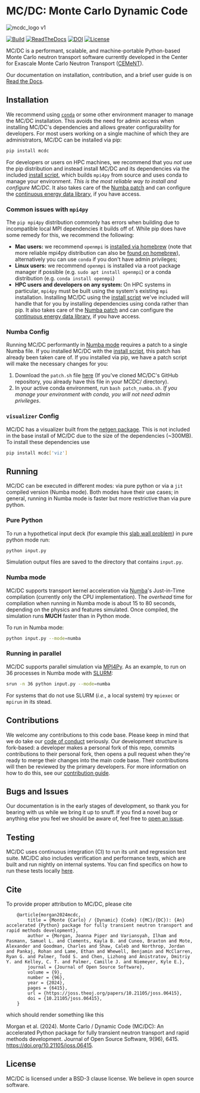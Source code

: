 # MC/DC: Monte Carlo Dynamic Code

![mcdc_logo v1](https://user-images.githubusercontent.com/26186244/173467190-74d9b09a-ef7d-4f0e-8bdf-4a076de7c43c.svg)

[![Build](https://github.com/CEMeNT-PSAAP/MCDC/actions/workflows/mpi_numba_reg.yml/badge.svg)](https://github.com/CEMeNT-PSAAP/MCDC/actions/workflows/mpi_numba_reg.yml)
[![ReadTheDocs](https://readthedocs.org/projects/cement-psaapgithubio/badge/?version=latest&style=flat)](https://cement-psaapgithubio.readthedocs.org/en/latest/ )
[![DOI](https://joss.theoj.org/papers/10.21105/joss.06415/status.svg)](https://doi.org/10.21105/joss.06415)
[![License](https://img.shields.io/badge/License-BSD_3--Clause-blue.svg)](https://opensource.org/licenses/BSD-3-Clause)



MC/DC is a performant, scalable, and machine-portable Python-based Monte Carlo 
neutron transport software currently developed in the Center for Exascale Monte 
Carlo Neutron Transport ([CEMeNT](https://cement-psaap.github.io/)).

Our documentation on installation, contribution, and a brief user guide is on [Read the Docs](https://cement-psaapgithubio.readthedocs.io/en/latest/).

## Installation

We recommend using [`conda`](https://conda.io/projects/conda/en/latest/user-guide/install/index.html) or some other environment manager to manage the MC/DC installation.
This avoids the need for admin access when installing MC/DC's dependencies and allows greater configurability for developers.
For most users working on a single machine of which they are administrators, MC/DC can be installed via pip:
```bash
pip install mcdc
```
For developers or users on HPC machines, we recommend that you *not* use the pip distribution and instead install MC/DC and its dependencies via the included [install script](https://cement-psaapgithubio.readthedocs.io/en/latest/install.html), which builds `mpi4py` from source and uses conda to manage your environment. *This is the most reliable way to install and configure MC/DC*. It also takes care of the [Numba patch]() and can configure the [continuous energy data library](), if you have access.

### Common issues with `mpi4py`

The `pip mpi4py` distribution commonly has errors when building due to incompatible local MPI dependencies it builds off of. While pip does have some remedy for this, we recommend the following:
* **Mac users:** we recommend `openmpi` is [installed via homebrew](https://formulae.brew.sh/formula/open-mpi) (note that more reliable mpi4py distribution can also be [found on homebrew](https://formulae.brew.sh/formula/mpi4py)), alternatively you can use `conda` if you don't have admin privileges;
* **Linux users:** we recommend `openmpi` is installed via a root package manager if possible (e.g. `sudo apt install openmpi`) or a conda distribution (e.g. `conda install openmpi`)
* **HPC users and developers on any system:** On HPC systems in particular, `mpi4py` must be built using the system's existing `mpi` installation. Installing MC/DC using the [install script](https://cement-psaapgithubio.readthedocs.io/en/latest/install.html) we've included will handle that for you by installing dependencies using conda rather than pip. It also takes care of the [Numba patch]() and can configure the [continuous energy data library](), if you have access.

### Numba Config

Running MC/DC performantly in [Numba mode](#numba-mode) requires a patch to a single Numba file. If you installed MC/DC with the [install script](https://cement-psaapgithubio.readthedocs.io/en/latest/install.html), this patch has already been taken care of. If you installed via pip, we have a patch script will make the necessary changes for you:
1. Download the `patch.sh` file [here]() (If you've cloned MC/DC's GitHub repository, you already have this file in your MCDC/ directory).
2. In your active conda environment, run `bash patch_numba.sh`.
*If you manage your environment with conda, you will not need admin privileges*.

### `visualizer` Config

MC/DC has a visualizer built from the [netgen package](https://ngsolve.org/). This is not included in the base install of MC/DC due to the size of the dependencies (~300MB). To install these dependencies use
```bash
pip install mcdc['viz']
```

## Running

MC/DC can be executed in different modes: via pure python or via a `jit` compiled version (Numba mode). 
Both modes have their use cases; in general, running in Numba mode is faster but more restrictive than via pure python.

### Pure Python

To run a hypothetical input deck (for example this [slab wall problem](https://github.com/CEMeNT-PSAAP/MCDC/tree/main/examples/fixed_source/slab_absorbium)) in pure python mode run:

```bash
python input.py
```

Simulation output files are saved to the directory that contains `input.py`.

### Numba mode

MC/DC supports transport kernel acceleration via 
[Numba](https://numba.readthedocs.io/en/stable/index.html)'s Just-in-Time 
compilation (currently only the CPU implementation). The *overhead* time for compilation
when running in Numba mode is about 15 to 80 seconds, depending on the physics and features 
simulated. Once compiled, the simulation runs **MUCH** faster than in 
Python mode.

To run in Numba mode:

```bash
python input.py --mode=numba
```

### Running in parallel

MC/DC supports parallel simulation via 
[MPI4Py](https://mpi4py.readthedocs.io/en/stable/). As an example, to run on 36 
processes in Numba mode with [SLURM](https://slurm.schedmd.com/documentation.html):

```bash
srun -n 36 python input.py --mode=numba
```

For systems that do not use SLURM (*i.e.*, a local system) try `mpiexec` or `mpirun` in its stead.

## Contributions

We welcome any contributions to this code base.
Please keep in mind that we do take our [code of conduct](https://github.com/CEMeNT-PSAAP/MCDC/blob/main/CODE_OF_CONDUCT.md) seriously.
Our development structure is fork-based: a developer makes a personal fork of this repo, commits contributions to their personal fork, then opens a pull request when they're ready to merge their changes into the main code base. Their contributions will then be reviewed by the primary developers. For more information on how to do this, see our [contribution guide](https://cement-psaapgithubio.readthedocs.io/en/latest/contribution.html).

## Bugs and Issues

Our documentation is in the early stages of development, so thank you for bearing with us while we bring it up to snuff.
If you find a novel bug or anything else you feel we should be aware of, feel free to [open an issue](https://github.com/CEMeNT-PSAAP/MCDC/issues).

## Testing

MC/DC uses continuous integration (CI) to run its unit and regression test suite. 
MC/DC also includes verification and performance tests, which are built and run nightly on internal systems.
You can find specifics on how to run these tests locally [here](https://github.com/CEMeNT-PSAAP/MCDC/tree/main/test/regression).

## Cite

To provide proper attribution to MC/DC, please cite
```
    @article{morgan2024mcdc,
        title = {Monte {Carlo} / {Dynamic} {Code} ({MC}/{DC}): {An} accelerated {Python} package for fully transient neutron transport and rapid methods development},
        author = {Morgan, Joanna Piper and Variansyah, Ilham and Pasmann, Samuel L. and Clements, Kayla B. and Cuneo, Braxton and Mote, Alexander and Goodman, Charles and Shaw, Caleb and Northrop, Jordan and Pankaj, Rohan and Lame, Ethan and Whewell, Benjamin and McClarren, Ryan G. and Palmer, Todd S. and Chen, Lizhong and Anistratov, Dmitriy Y. and Kelley, C. T. and Palmer, Camille J. and Niemeyer, Kyle E.},
        journal = {Journal of Open Source Software},
        volume = {9},
        number = {96},
        year = {2024},
        pages = {6415},
        url = {https://joss.theoj.org/papers/10.21105/joss.06415},
        doi = {10.21105/joss.06415},
    }
```
which should render something like this

Morgan et al. (2024). Monte Carlo / Dynamic Code (MC/DC): An accelerated Python package for fully transient neutron transport and rapid methods development. Journal of Open Source Software, 9(96), 6415. https://doi.org/10.21105/joss.06415.

## License

MC/DC is licensed under a BSD-3 clause license. We believe in open source software.
